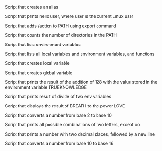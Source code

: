Script that creates an alias

Script that prints hello user, where user is the current Linux user

Script that adds /action to PATH using export command

Script that counts  the number of directories in the PATH

Script that lists environment variables

Script that lists all local variables and environment variables, and functions

Script that creates local variable

Script that creates global variable

Script that prints the result of the addition of 128 with the value stored in the environment variable TRUEKNOWLEDGE

Script that prints result of divide of two env variables

Script that displays the result of BREATH to the power LOVE

Script that converts a number from base 2 to base 10

Script that prints all possible combinations of two letters, except oo

Script that prints a number with two decimal places, followed by a new line

Script that converts a number from base 10 to base 16


